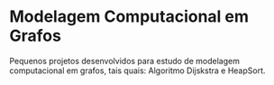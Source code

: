 # Modelagem Computacional em Grafos

<p>Pequenos projetos desenvolvidos para estudo de modelagem computacional em grafos, tais quais: Algoritmo Dijskstra e HeapSort.</p>
